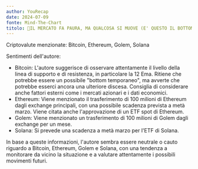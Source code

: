 ```yaml
---
author: YouRecap
date: 2024-07-09
fonte: Mind-The-Chart 
titolo: 🚨IL MERCATO FA PAURA, MA QUALCOSA SI MUOVE (E' QUESTO IL BOTTOM?)
---
```


Criptovalute menzionate: Bitcoin, Ethereum, Golem, Solana

Sentimenti dell'autore:
- Bitcoin: L'autore suggerisce di osservare attentamente il livello della linea di supporto e di resistenza, in particolare la 12 Ema. Ritiene che potrebbe essere un possibile "bottom temporaneo", ma avverte che potrebbe esserci ancora una ulteriore discesa. Consiglia di considerare anche fattori esterni come i mercati azionari e i dati economici.
- Ethereum: Viene menzionato il trasferimento di 100 milioni di Ethereum dagli exchange principali, con una possibile scadenza prevista a metà marzo. Viene citata anche l'approvazione di un ETF spot di Ethereum. 
- Golem: Viene menzionato un trasferimento di 100 milioni di Golem dagli exchange per un mese.
- Solana: Si prevede una scadenza a metà marzo per l'ETF di Solana.

In base a queste informazioni, l'autore sembra essere neutrale o cauto riguardo a Bitcoin, Ethereum, Golem e Solana, con una tendenza a monitorare da vicino la situazione e a valutare attentamente i possibili movimenti futuri.
